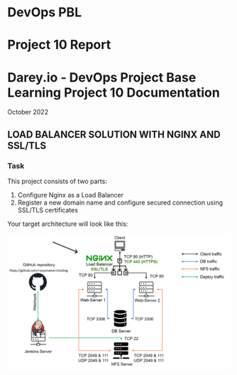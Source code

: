 # DevOps PBL
# Project 10 Report

# Darey.io - DevOps Project Base Learning Project 10 Documentation

October 2022

## LOAD BALANCER SOLUTION WITH NGINX AND SSL/TLS

### Task
This project consists of two parts:

1. Configure Nginx as a Load Balancer
2. Register a new domain name and configure secured connection using SSL/TLS certificates

Your target architecture will look like this:

![project10 prerequisites](images/nginx_lb.png)
